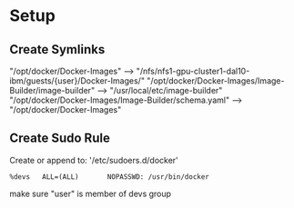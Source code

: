 # Setup

## Create Symlinks
"/opt/docker/Docker-Images" --> "/nfs/nfs1-gpu-cluster1-dal10-ibm/guests/{user}/Docker-Images/"
"/opt/docker/Docker-Images/Image-Builder/image-builder" --> "/usr/local/etc/image-builder"
"/opt/docker/Docker-Images/Image-Builder/schema.yaml" --> "/opt/docker/Docker-Images"

## Create Sudo Rule

Create or append to: '/etc/sudoers.d/docker'
    
    %devs   ALL=(ALL)       NOPASSWD: /usr/bin/docker

make sure "user" is member of devs group